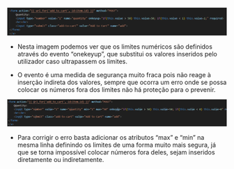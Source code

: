 ![add_to_cart unsafe](addtocart_unsafe.png)

- Nesta imagem podemos ver que os limites numéricos são definidos através do evento “onekeyup”, que substitui os valores inseridos pelo utilizador caso ultrapassem os limites.

- O evento é uma medida de segurança muito fraca pois não reage à inserção indireta dos valores, sempre que ocorra um erro onde se possa colocar os números fora dos limites não há proteção para o prevenir.


![add_to_cart safe](addtocart_safe.png)

- Para corrigir o erro basta adicionar os atributos “max” e “min” na mesma linha definindo os limites de uma forma muito mais segura, já que se torna impossível colocar números fora deles, sejam inseridos diretamente ou indiretamente.